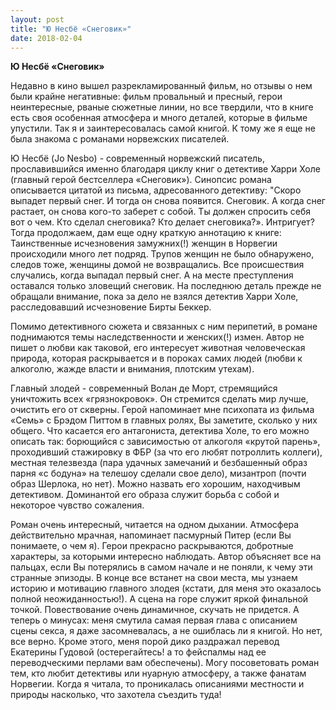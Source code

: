 ```yaml
---
layout: post
title: "Ю Несбё «Снеговик»"
date: 2018-02-04
---
```


**Ю Несбё «Снеговик»**

Недавно в кино вышел разрекламированный фильм, но отзывы о нем были крайне негативные: фильм провальный и пресный, герои неинтересные, рваные сюжетные линии, но все твердили, что в книге есть своя особенная атмосфера и много деталей, которые в фильме упустили. Так я и заинтересовалась самой книгой. К тому же я еще не была знакома с романами норвежских писателей.

Ю Несбё (Jo Nesbo) - современный норвежский писатель, прославившийся именно благодаря циклу книг о детективе Харри Холе (главный герой бестселлера «Снеговик»). Синопсис романа описывается цитатой из письма, адресованного детективу:
"Скоро выпадет первый снег. И тогда он снова появится. Снеговик. А когда снег растает, он снова кого-то заберет с собой. Ты должен спросить себя вот о чем. Кто сделал снеговика? Кто делает снеговика?». Интригует? Тогда продолжаем, дам еще одну краткую аннотацию к книге:
Таинственные исчезновения замужних(!) женщин в Норвегии происходили много лет подряд. Трупов женщин не было обнаружено, следов тоже, женщины домой не возвращались. Все происшествия случались, когда выпадал первый снег. А на месте преступления оставался только зловещий снеговик. На последнюю деталь прежде не обращали внимание, пока за дело не взялся детектив Харри Холе, расследовавший исчезновение Бирты Беккер.

Помимо детективного сюжета и связанных с ним перипетий, в романе поднимаются темы наследственности и женских(!) измен. Автор не пишет о любви как таковой, его интересует животная человеческая природа, которая раскрывается и в пороках самих людей (любви к алкоголю, жажде власти и внимания, плотским утехам).

Главный злодей - современный Волан де Морт, стремящийся уничтожить всех «грязнокровок». Он стремится сделать мир лучше, очистить его от скверны. Герой напоминает мне психопата из фильма «Семь» с Брэдом Питтом в главных ролях, Вы заметите, сколько у них общего.
Что касается его антагониста, детектива Холе, то его можно описать так: борющийся с зависимостью от алкоголя «крутой парень», проходивший стажировку в ФБР (за что его любят потроллить коллеги), местная телезвезда (пара удачных замечаний и безбашенный образ парня «с бодуна» на телешоу сделали свое дело), мизантроп (почти образ Шерлока, но нет). Можно назвать его хорошим, находчивым детективом. Доминантой его образа служит борьба с собой и некоторое чувство сожаления.

Роман очень интересный, читается на одном дыхании. Атмосфера действительно мрачная, напоминает пасмурный Питер (если Вы понимаете, о чем я). Герои прекрасно раскрываются, добротные характеры, за которыми интересно наблюдать. Автор объясняет все на пальцах, если Вы потерялись в самом начале и не поняли, к чему эти странные эпизоды. В конце все встанет на свои места, мы узнаем историю и мотивацию главного злодея (кстати, для меня это оказалось полной неожиданностью!). А сцена на горе служит яркой финальной точкой. Повествование очень динамичное, скучать не придется. 
А теперь о минусах: меня смутила самая первая глава с описанием сцены секса, я даже засомневалась, а не ошиблась ли я книгой. Но нет, все верно.
Кроме этого, меня порой дико раздражал перевод Екатерины Гудовой (остерегайтесь! а то фейспалмы над ее переводческими перлами вам обеспечены). Могу посоветовать роман тем, кто любит детективы или нуарную атмосферу, а также фанатам Норвегии. Когда я читала, то проникалась описаниями местности и природы насколько, что захотела съездить туда!
